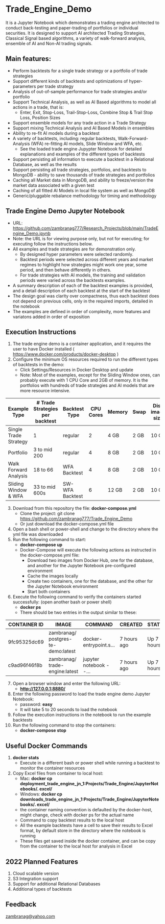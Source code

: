 # Trade_Engine_Demo
It is a Jupyter Notebook which demonstrates a trading engine architected to conduct back-testing and paper-trading of portfolios or individual securities. It is designed to support AI architected Trading Strategies, Classical Signal based algorithms, a variety of walk-forward analysis, ensemble of AI and Non-AI trading signals.

## Main features:
   - Perform backtests for a single trade strategy or a portfolio of trade strategies
   - Support different kinds of backtests and optimizations of hyper-parameters per trade strategy
   - Analysis of out-of-sample performance for trade strategies and/or portfolio
   - Support Technical Analysis, as well as AI Based algorithms to model all actions in a trade, that is:
      - Enter, Exit, Stop-Loss, Trail-Stop-Loss, Combine Stop & Trail Stop Loss, Position Sizes 
   - Support ensemble models for any trade action in a Trade Strategy
   - Support mixing Technical Analysis and AI Based Models in ensembles
   - Ability to re-fit AI models during a backtest
   - A variety of backtests, including: regular backtests, Walk-Forward-Analysis (WFA) re-fitting AI models, Slide Window and WFA, etc. 
      - See the loaded trade engine Jupypter Notebook for detailed explanations and examples of the different types of backtests 
   - Support persisting all information to execute a backtest in a Relational Database, as well as the results
   - Support persisting all trade strategies, portfolios, and backtests to MongoDB - ability to save thousands of trade strategies and portfolios
   - Caching all Market data in MongoDB, and ability to freeze/version the market data associated with a given test
   - Caching of all fitted AI Models in local file system as well as MongoDB
   - Generic/pluggable rebalance methodology for timing and methodology

## Trade Engine Demo Jupyter Notebook

   - URL:  https://github.com/zambranag777/Research_Projects/blob/main/TradeEngine_Demo.ipynb
   - Note: the URL is for viewing purpose only, but not for executing; for executing follow the instructions below.
   - All examples and trade strategies are for demonstration only.
        - By designed hyper parameters were selected randomly.
        - Backtest periods were selected across different years and market regimes to highlight how strategies might work one year, some period, and then behave differently in others.
        - For trade strategies with AI models, the training and validation periods were varied across the backtests examples.
   - A summary description of each of the backtest examples is provided, and a detail description of each backtest at the start of the backtest
   - The design goal was clarity over compactness, thus each backtest does not depend on previous cells, only in the required imports, detailed in the notebook
   - The examples are defined in order of complexity, more features and variatons added in order of exposition

## Execution Instructions

   1. The trade engine demo is a container application, and it requires the user to have Docker installed ( https://www.docker.com/products/docker-desktop )
   2. Configure the minimum OS resources required to run the different types of backtests in the demo:
      - Click Settings/Resources in Docker Desktop and update
      - Note: Most of the examples, except for the Sliding Window ones, can probably execute with 1 CPU Core and 2GB of memory. It is the portfolios with hundreds of trade strategies and AI models that are more resource intensive.
      
   | Example Type           | # Trade Strategies per backtest | Backtest Type   |  CPU Cores  |  Memory  |  Swap  | Disk image size |
   | ---------------------- | ------------------ | --------------- | ----------- | -------- | ------ | --------------- |
   | Single Trade Strategy  |    1               | regular         |      2      |   4 GB   |  2 GB  |      10 GB      |
   | Portfolio              |    3 to mid 200    | regular         |      4      |   8 GB   |  2 GB  |      10 GB      |
   | Walk Forward Analysis  |    18 to 66        | WFA Backtest    |      4      |   8 GB   |  2 GB  |      10 GB      |
   | Sliding Window & WFA   |    33 to mid 600s  | SW-WFA Backtest |      6      |  12 GB   |  2 GB  |      10 GB      |
   
   3. Download from this repository the file: **docker-compose.yml**
      - Clone the project: git clone https://github.com/zambranag777/Trade_Engine_Demo
      - Or just download the docker-compose.yml file
   5. Open a bash shell or power-shell and change to the directory where the yml file was downloaded
   6. Run the following command to start:
      - **docker-compose up**
      - Docker-Compose will execute the following actions as instructed in the docker-compose.yml file:
         - Download two images from Docker Hub, one for the database, and another for the Jupyter Notebook pre-configured environment
         - Cache the images locally
         - Create two containers, one for the database, and the other for the Jupyter Notebook environment
         - Start both containers
   7. Execute the following command to verify the containers started successfully: (open another bash or power shell)
      - **docker ps**
      - There should be two entries in the output similar to these:
      
| CONTAINER ID| IMAGE                           |     COMMAND           |   CREATED  |  STATUS    |     PORTS            |      NAMES                   |
| ------------| ------------------------------- | ----------------------| -----------| ---------- | ---------------------| ---------------------------- |
| 9fc95325dc69|zambranag/ postgres-te-demo:latest| docker-entrypoint.s… | 7 hours ago| Up 7 hours| 0.0.0.0: 7778->5432/tcp|deployment- postgress_db_1   |
| c9ad96f46f8b|zambranag/ trade-engine:latest    | jupyter notebook --… | 7 hours ago| Up 7 hours| 0.0.0.0: 8880->8888/tcp|deployment- trade_engine_jn_1|

   7. Open a browser window and enter the following URL:
      - **http://127.0.0.1:8880/**
   8. Enter the following password to load the trade engine demo Jupyter Notebook: 
      - password: **easy**
      - It will take 5 to 20 seconds to load the notebook
   9. Follow the execution instructions in the notebook to run the example backtests
  10. Run the following command to stop the containers:
      - **docker-compose stop**

## Useful Docker Commands

   1. **docker stats**
      - Execute in a different bash or power shell while running a backtest to monitor the container resources
   2. Copy Excel files from container to local host:
      - Mac: **docker cp deployment_trade_engine_jn_1:Projects/Trade_Engine/JupyterNotebooks/. excel/**
      - Windows: **docker cp downloads_trade_engine_jn_1:Projects/Trade_Engine/JupyterNotebooks/. excel/**
      - the container naming convention is defaulted by the docker-host, might change, check with docker ps for the actual name
      - Command to copy backtest results to the local host
      - All the example backtests have a cell to save their results to Excel format, by default store in the directory where the notebook is running
      - These files get saved inside the docker container, and can be copy from the container to the local host for analysis in Excel

## 2022 Planned Features

   1. Cloud scalable version
   2. S3 Integration support
   3. Support for additional Relational Databases
   4. Additional types of backtests
   
## Feedback
zambranag@yahoo.com
